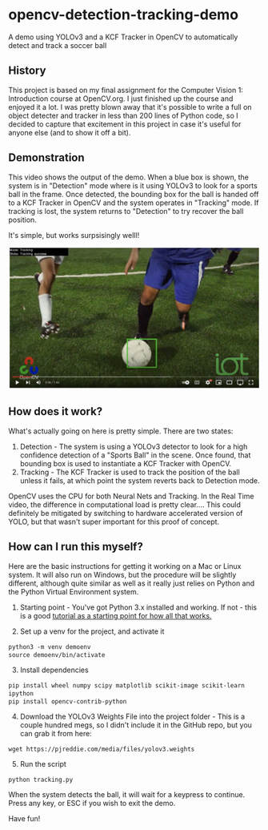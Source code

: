 # opencv-detection-tracking-demo
A demo using YOLOv3 and a KCF Tracker in OpenCV to automatically detect and track a soccer ball

## History
This project is based on my final assignment for the Computer Vision 1: Introduction course at OpenCV.org. I just finished up the course and enjoyed it a lot. I was pretty blown away that it's possible to write a full on object detecter and tracker in less than 200 lines of Python code, so I decided to capture that excitement in this project in case it's useful for anyone else (and to show it off a bit).

## Demonstration
This video shows the output of the demo. When a blue box is shown, the system is in "Detection" mode where is it using YOLOv3 to look for a sports ball in the frame. Once detected, the bounding box for the ball is handed off to a KCF Tracker in OpenCV and the system operates in "Tracking" mode. If tracking is lost, the system returns to "Detection" to try recover the ball position. 

It's simple, but works surpsisingly welll!

[![View on YouTube](https://github.com/iotdesignshop/opencv-detection-tracking-demo/blob/main/opencv-tracking-thumb.png?raw=true)](https://youtu.be/f0gGrJ5QMJE)

## How does it work?
What's actually going on here is pretty simple. There are two states:

1) Detection - The system is using a YOLOv3 detector to look for a high confidence detection of a "Sports Ball" in the scene. Once found, that bounding box is used to instantiate a KCF Tracker with OpenCV.
2) Tracking - The KCF Tracker is used to track the position of the ball unless it fails, at which point the system reverts back to Detection mode.

OpenCV uses the CPU for both Neural Nets and Tracking. In the Real Time video, the difference in computational load is pretty clear.... This could definitely be mitigated by switching to hardware accelerated version of YOLO, but that wasn't super important for this proof of concept.

## How can I run this myself?

Here are the basic instructions for getting it working on a Mac or Linux system. It will also run on Windows, but the procedure will be slightly different, although quite similar as well as it really just relies on Python and the Python Virtual Environment system.

1) Starting point - You've got Python 3.x installed and working. If not - this is a good [tutorial as a starting point for how all that works.](https://realpython.com/python-virtual-environments-a-primer/)

2) Set up a venv for the project, and activate it
```
python3 -m venv demoenv
source demoenv/bin/activate
```

3) Install dependencies
```
pip install wheel numpy scipy matplotlib scikit-image scikit-learn ipython
pip install opencv-contrib-python
```

4) Download the YOLOv3 Weights File into the project folder - This is a couple hundred megs, so I didn't include it in the GitHub repo, but you can grab it from here:
```
wget https://pjreddie.com/media/files/yolov3.weights
```

5) Run the script
```
python tracking.py
```

When the system detects the ball, it will wait for a keypress to continue. Press any key, or ESC if you wish to exit the demo.

Have fun!

